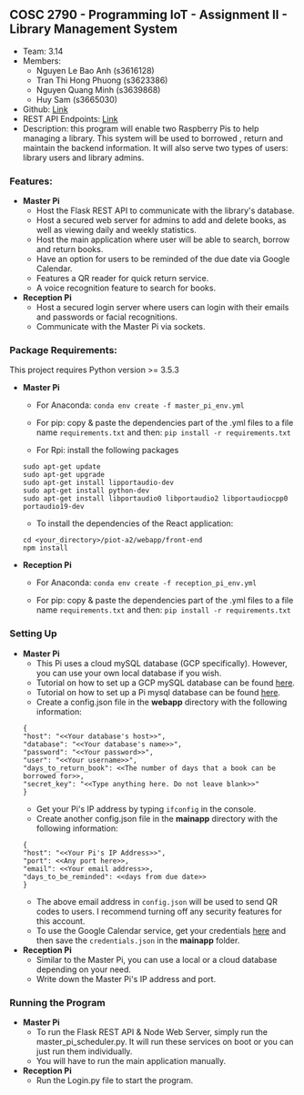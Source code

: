 ## COSC 2790 - Programming IoT - Assignment II - Library Management System

- Team: 3.14
- Members:
    - Nguyen Le Bao Anh (s3616128)
    - Tran Thi Hong Phuong (s3623386)
    - Nguyen Quang Minh (s3639868)
    - Huy Sam (s3665030)
- Github: [Link](https://github.com/usefulmana/piot-a2-lms/tree/master)
- REST API Endpoints: [Link](https://documenter.getpostman.com/view/7194228/SVSDPWbW?version=latest)
- Description: this program will enable two Raspberry Pis to help managing a library. This system will be used to borrowed
, return and maintain the backend information. It will also serve two types of users: library users and library admins.

### Features:
- **Master Pi**
    - Host the Flask REST API to communicate with the library's database.
    - Host a secured web server for admins to add and delete books, as well as viewing daily and weekly statistics.
    - Host the main application where user will be able to search, borrow and return books.
    - Have an option for users to be reminded of the due date via Google Calendar.
    - Features a QR reader for quick return service.
    - A voice recognition feature to search for books.
- **Reception Pi**
    - Host a secured login server where users can login with their emails and passwords or facial recognitions.
    - Communicate with the Master Pi via sockets.
### Package Requirements:
   This project requires Python version >= 3.5.3
- **Master Pi**
    - For Anaconda:
````conda env create -f master_pi_env.yml````

    - For pip: copy & paste the dependencies part of the .yml files to a file name ````requirements.txt```` and then: 
    ````pip install -r requirements.txt````
    - For Rpi: install the following packages
    
    ````
    sudo apt-get update
    sudo apt-get upgrade
    sudo apt-get install lipportaudio-dev
    sudo apt-get install python-dev
    sudo apt-get install libportaudio0 libportaudio2 libportaudiocpp0 portaudio19-dev
    ````
    - To install the dependencies of the React application:
    ````
    cd <your_directory>/piot-a2/webapp/front-end
    npm install
    ````
- **Reception Pi**
    - For Anaconda:
````conda env create -f reception_pi_env.yml````

    - For pip: copy & paste the dependencies part of the .yml files to a file name ````requirements.txt```` and then: 
    ````pip install -r requirements.txt````
    
### Setting Up
- **Master Pi**
    - This Pi uses a cloud mySQL database (GCP specifically). However, you can use your own local database if you
    wish. 
    - Tutorial on how to set up a GCP mySQL database can be found [here](https://cloud.google.com/sql/docs/mysql/quickstart).
    - Tutorial on how to set up a Pi mysql database can be found [here](https://pimylifeup.com/raspberry-pi-mysql/).
    - Create a config.json file in the **webapp** directory with the following information:
    ````
    {
  "host": "<<Your database's host>>",
  "database": "<<Your database's name>>",
  "password": "<<Your password>>",
  "user": "<<Your username>>",
  "days_to_return_book": <<The number of days that a book can be borrowed for>>,
  "secret_key": "<<Type anything here. Do not leave blank>>"
    }
    ````
    - Get your Pi's IP address by typing ````ifconfig```` in the console.
    - Create another config.json file in the **mainapp** directory with the following information:
    ````
    {
    "host": "<<Your Pi's IP Address>>",
    "port": <<Any port here>>,
    "email": <<Your email address>>,
    "days_to_be_reminded": <<days from due date>>
    }
    ````
    - The above email address in ````config.json```` will be used to send QR codes to users. I recommend turning off any security
    features for this account.
    - To use the Google Calendar service, get your credentials [here](https://developers.google.com/calendar/quickstart/python)
    and then save the ````credentials.json```` in the **mainapp** folder.
- **Reception Pi**
    - Similar to the Master Pi, you can use a local or a cloud database depending on your need.
    - Write down the Master Pi's IP address and port.
### Running the Program
- **Master Pi**
    - To run the Flask REST API & Node Web Server, simply run the master_pi_scheduler.py. It will run these services
    on boot or you can just run them individually.
    - You will have to run the main application manually.
- **Reception Pi**
    - Run the Login.py file to start the program.
